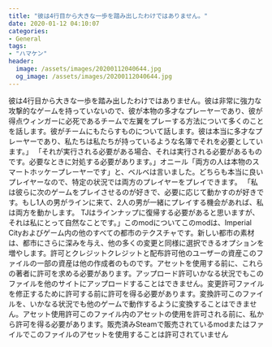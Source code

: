 ```yaml
---
title: "彼は4行目から大きな一歩を踏み出したわけではありません。"
date: 2020-01-12 04:10:07
categories:
- General
tags:
- "ハマケン"
header:
  image: /assets/images/20200112040644.jpg
  og_image: /assets/images/20200112040644.jpg
---
```


彼は4行目から大きな一歩を踏み出したわけではありません。彼は非常に強力な攻撃的なゲームを持っていないので、彼が本物の多才なプレーヤーであり、彼が得点ウィンガーに必死であるチームで左翼をプレーする方法について多くのことを話します。彼がチームにもたらすものについて話します。彼は本当に多才なプレーヤーであり、私たちは私たちが持っているような名簿でそれを必要としています。」 「それが実行される必要がある場合、それは実行される必要があるものです。必要なときに対処する必要があります。」オニール「両方の人は本物のスマートホッケープレーヤーです」と、ベルベは言いました。どちらも本当に良いプレイヤーなので、特定の状況では両方のプレイヤーをプレイできます。 「私は彼らに次のゲームをプレイさせるのが好きで、必要に応じて動かすのが好きです。もし1人の男がラインに来て、2人の男が一緒にプレイする機会があれば、私は両方を動かします。 TJはラインナップに復帰する必要があると思いますが、それは私にとって自然なことです。」このmodについてこのmodは、Imperial Cityおよびゲーム内の他のすべての都市のテクスチャです。新しい都市の素材は、都市にさらに深みを与え、他の多くの変更と同様に選択できるオプションを増やします。許可とクレジットクレジットと配布許可他のユーザーの資産このファイルの一部の資産は他の作成者のものです。アセットを使用する前に、これらの著者に許可を求める必要があります。アップロード許可いかなる状況でもこのファイルを他のサイトにアップロードすることはできません。変更許可ファイルを修正するために許可する前に許可を得る必要があります。変換許可このファイルを、いかなる状況でも他のゲームで動作するように変換することはできません。アセット使用許可このファイル内のアセットの使用を許可される前に、私から許可を得る必要があります。販売済みSteamで販売されているmodまたはファイルでこのファイルのアセットを使用することは許可されていません
